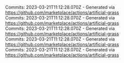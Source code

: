 Commits: 2023-03-21T11:12:28.070Z - Generated via https://github.com/marketplace/actions/artificial-grass
<br>
Commits: 2023-03-21T11:12:28.070Z - Generated via https://github.com/marketplace/actions/artificial-grass
<br>
Commits: 2023-03-21T11:12:28.070Z - Generated via https://github.com/marketplace/actions/artificial-grass
<br>
Commits: 2023-03-21T11:12:28.070Z - Generated via https://github.com/marketplace/actions/artificial-grass
<br>
Commits: 2023-03-21T11:12:28.070Z - Generated via https://github.com/marketplace/actions/artificial-grass
<br>
